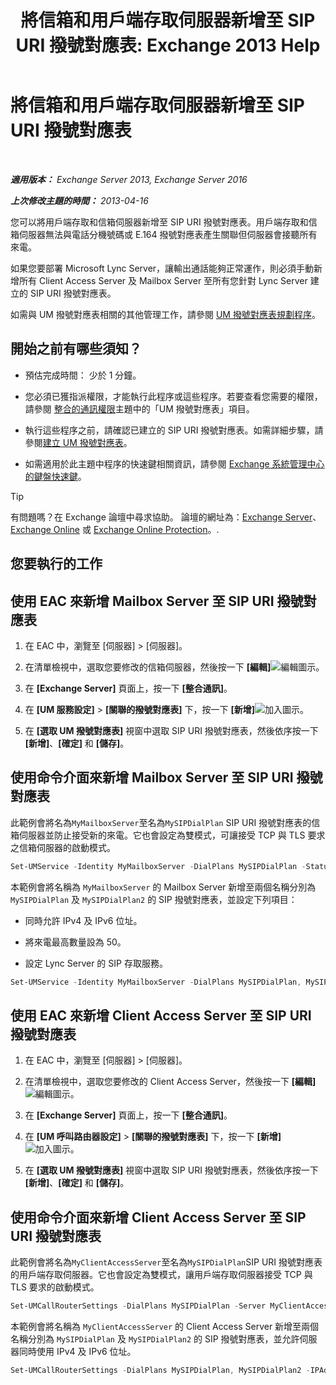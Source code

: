 ﻿---
title: '將信箱和用戶端存取伺服器新增至 SIP URI 撥號對應表: Exchange 2013 Help'
TOCTitle: 將信箱和用戶端存取伺服器新增至 SIP URI 撥號對應表
ms:assetid: 17fed308-ff0d-4e61-b9f9-e6680b6eccaa
ms:mtpsurl: https://technet.microsoft.com/zh-tw/library/Aa996399(v=EXCHG.150)
ms:contentKeyID: 52062518
ms.date: 05/21/2018
mtps_version: v=EXCHG.150
ms.translationtype: MT
---

# 將信箱和用戶端存取伺服器新增至 SIP URI 撥號對應表

 

_**適用版本：** Exchange Server 2013, Exchange Server 2016_

_**上次修改主題的時間：** 2013-04-16_

您可以將用戶端存取和信箱伺服器新增至 SIP URI 撥號對應表。用戶端存取和信箱伺服器無法與電話分機號碼或 E.164 撥號對應表產生關聯但伺服器會接聽所有來電。

如果您要部署 Microsoft Lync Server，讓輸出通話能夠正常運作，則必須手動新增所有 Client Access Server 及 Mailbox Server 至所有您針對 Lync Server 建立的 SIP URI 撥號對應表。

如需與 UM 撥號對應表相關的其他管理工作，請參閱 [UM 撥號對應表規劃程序](um-dial-plan-procedures-exchange-2013-help.md)。

## 開始之前有哪些須知？

  - 預估完成時間： 少於 1 分鐘。

  - 您必須已獲指派權限，才能執行此程序或這些程序。若要查看您需要的權限，請參閱 [整合的通訊權限](unified-messaging-permissions-exchange-2013-help.md)主題中的「UM 撥號對應表」項目。

  - 執行這些程序之前，請確認已建立的 SIP URI 撥號對應表。如需詳細步驟，請參閱[建立 UM 撥號對應表](https://docs.microsoft.com/zh-tw/exchange/voice-mail-unified-messaging/connect-voice-mail-system/create-um-dial-plan)。

  - 如需適用於此主題中程序的快速鍵相關資訊，請參閱 [Exchange 系統管理中心的鍵盤快速鍵](keyboard-shortcuts-in-the-exchange-admin-center-exchange-online-protection-help.md)。


> [!TIP]  
> 有問題嗎？在 Exchange 論壇中尋求協助。 論壇的網址為：<a href="https://go.microsoft.com/fwlink/p/?linkid=60612">Exchange Server</a>、 <a href="https://go.microsoft.com/fwlink/p/?linkid=267542">Exchange Online</a> 或 <a href="https://go.microsoft.com/fwlink/p/?linkid=285351">Exchange Online Protection</a>。.




## 您要執行的工作

## 使用 EAC 來新增 Mailbox Server 至 SIP URI 撥號對應表

1.  在 EAC 中，瀏覽至 \[伺服器\] \> \[伺服器\]。

2.  在清單檢視中，選取您要修改的信箱伺服器，然後按一下 **\[編輯\]**![編輯圖示](images/JJ218640.6f53ccb2-1f13-4c02-bea0-30690e6ea71d(EXCHG.150).gif "編輯圖示")。

3.  在 **\[Exchange Server\]** 頁面上，按一下 **\[整合通訊\]**。

4.  在 **\[UM 服務設定\]** \> **\[關聯的撥號對應表\]** 下，按一下 **\[新增\]**![加入圖示](images/JJ218640.c1e75329-d6d7-4073-a27d-498590bbb558(EXCHG.150).gif "加入圖示")。

5.  在 **\[選取 UM 撥號對應表\]** 視窗中選取 SIP URI 撥號對應表，然後依序按一下 **\[新增\]**、**\[確定\]** 和 **\[儲存\]**。

## 使用命令介面來新增 Mailbox Server 至 SIP URI 撥號對應表

此範例會將名為`MyMailboxServer`至名為`MySIPDialPlan` SIP URI 撥號對應表的信箱伺服器並防止接受新的來電。它也會設定為雙模式，可讓接受 TCP 與 TLS 要求之信箱伺服器的啟動模式。

```powershell
Set-UMService -Identity MyMailboxServer -DialPlans MySIPDialPlan -Status Disabled -UMStartupMode Dual
```

本範例會將名稱為 `MyMailboxServer` 的 Mailbox Server 新增至兩個名稱分別為 `MySIPDialPlan` 及 `MySIPDialPlan2` 的 SIP 撥號對應表，並設定下列項目：

  - 同時允許 IPv4 及 IPv6 位址。

  - 將來電最高數量設為 50。

  - 設定 Lync Server 的 SIP 存取服務。

<!-- end list -->

```powershell
Set-UMService -Identity MyMailboxServer -DialPlans MySIPDialPlan, MySIPDialPlan2 -IPAddressFamily Any -MaxCallsAllowed 50 -SipAccessService northamerica.lyncpoolna.contoso.com
```

## 使用 EAC 來新增 Client Access Server 至 SIP URI 撥號對應表

1.  在 EAC 中，瀏覽至 \[伺服器\] \> \[伺服器\]。

2.  在清單檢視中，選取您要修改的 Client Access Server，然後按一下 **\[編輯\]**![編輯圖示](images/JJ218640.6f53ccb2-1f13-4c02-bea0-30690e6ea71d(EXCHG.150).gif "編輯圖示")。

3.  在 **\[Exchange Server\]** 頁面上，按一下 **\[整合通訊\]**。

4.  在 **\[UM 呼叫路由器設定\]** \> **\[關聯的撥號對應表\]** 下，按一下 **\[新增\]**![加入圖示](images/JJ218640.c1e75329-d6d7-4073-a27d-498590bbb558(EXCHG.150).gif "加入圖示")。

5.  在 **\[選取 UM 撥號對應表\]** 視窗中選取 SIP URI 撥號對應表，然後依序按一下 **\[新增\]**、**\[確定\]** 和 **\[儲存\]**。

## 使用命令介面來新增 Client Access Server 至 SIP URI 撥號對應表

此範例會將名為`MyClientAccessServer`至名為`MySIPDialPlan`SIP URI 撥號對應表的用戶端存取伺服器。它也會設定為雙模式，讓用戶端存取伺服器接受 TCP 與 TLS 要求的啟動模式。

```powershell
Set-UMCallRouterSettings -DialPlans MySIPDialPlan -Server MyClientAccessServer -UMStartupMode Dual
```

本範例會將名稱為 `MyClientAccessServer` 的 Client Access Server 新增至兩個名稱分別為 `MySIPDialPlan` 及 `MySIPDialPlan2` 的 SIP 撥號對應表，並允許伺服器同時使用 IPv4 及 IPv6 位址。

```powershell
Set-UMCallRouterSettings -DialPlans MySIPDialPlan, MySIPDialPlan2 -IPAddressFamily Any -Server MyClientAccessServer
```

